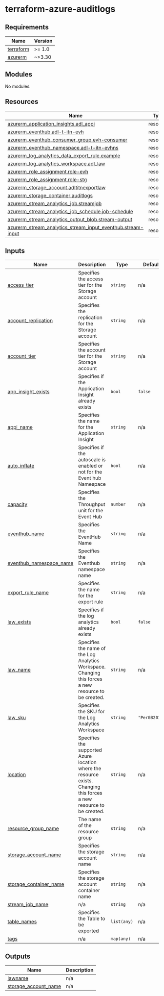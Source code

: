 # terraform-azure-auditlogs<!-- BEGINNING OF PRE-COMMIT-TERRAFORM DOCS HOOK -->
## Requirements

| Name | Version |
|------|---------|
| <a name="requirement_terraform"></a> [terraform](#requirement\_terraform) | >= 1.0 |
| <a name="requirement_azurerm"></a> [azurerm](#requirement\_azurerm) | ~>3.30 |

## Modules

No modules.

## Resources

| Name | Type |
|------|------|
| [azurerm_application_insights.adl_appi](https://registry.terraform.io/providers/hashicorp/azurerm/latest/docs/resources/application_insights) | resource |
| [azurerm_eventhub.adl-t-itn-evh](https://registry.terraform.io/providers/hashicorp/azurerm/latest/docs/resources/eventhub) | resource |
| [azurerm_eventhub_consumer_group.evh-consumer](https://registry.terraform.io/providers/hashicorp/azurerm/latest/docs/resources/eventhub_consumer_group) | resource |
| [azurerm_eventhub_namespace.adl-t-itn-evhns](https://registry.terraform.io/providers/hashicorp/azurerm/latest/docs/resources/eventhub_namespace) | resource |
| [azurerm_log_analytics_data_export_rule.example](https://registry.terraform.io/providers/hashicorp/azurerm/latest/docs/resources/log_analytics_data_export_rule) | resource |
| [azurerm_log_analytics_workspace.adl_law](https://registry.terraform.io/providers/hashicorp/azurerm/latest/docs/resources/log_analytics_workspace) | resource |
| [azurerm_role_assignment.role-evh](https://registry.terraform.io/providers/hashicorp/azurerm/latest/docs/resources/role_assignment) | resource |
| [azurerm_role_assignment.role-stg](https://registry.terraform.io/providers/hashicorp/azurerm/latest/docs/resources/role_assignment) | resource |
| [azurerm_storage_account.adltitnexportlaw](https://registry.terraform.io/providers/hashicorp/azurerm/latest/docs/resources/storage_account) | resource |
| [azurerm_storage_container.auditlogs](https://registry.terraform.io/providers/hashicorp/azurerm/latest/docs/resources/storage_container) | resource |
| [azurerm_stream_analytics_job.streamjob](https://registry.terraform.io/providers/hashicorp/azurerm/latest/docs/resources/stream_analytics_job) | resource |
| [azurerm_stream_analytics_job_schedule.job-schedule](https://registry.terraform.io/providers/hashicorp/azurerm/latest/docs/resources/stream_analytics_job_schedule) | resource |
| [azurerm_stream_analytics_output_blob.stream-output](https://registry.terraform.io/providers/hashicorp/azurerm/latest/docs/resources/stream_analytics_output_blob) | resource |
| [azurerm_stream_analytics_stream_input_eventhub.stream-input](https://registry.terraform.io/providers/hashicorp/azurerm/latest/docs/resources/stream_analytics_stream_input_eventhub) | resource |

## Inputs

| Name | Description | Type | Default | Required |
|------|-------------|------|---------|:--------:|
| <a name="input_access_tier"></a> [access\_tier](#input\_access\_tier) | Specifies the access tier for the Storage account | `string` | n/a | yes |
| <a name="input_account_replication"></a> [account\_replication](#input\_account\_replication) | Specifies the replication for the Storage account | `string` | n/a | yes |
| <a name="input_account_tier"></a> [account\_tier](#input\_account\_tier) | Specifies the account tier for the Storage account | `string` | n/a | yes |
| <a name="input_app_insight_exists"></a> [app\_insight\_exists](#input\_app\_insight\_exists) | Specifies if the Application Insight already exists | `bool` | `false` | no |
| <a name="input_appi_name"></a> [appi\_name](#input\_appi\_name) | Specifies the name for the Application Insight | `string` | n/a | yes |
| <a name="input_auto_inflate"></a> [auto\_inflate](#input\_auto\_inflate) | Specifies if the autoscale is enabled or not for the Event hub Namespace | `bool` | n/a | yes |
| <a name="input_capacity"></a> [capacity](#input\_capacity) | Specifies the Throughput unit for the Event Hub | `number` | n/a | yes |
| <a name="input_eventhub_name"></a> [eventhub\_name](#input\_eventhub\_name) | Specifies the EventHub Name | `string` | n/a | yes |
| <a name="input_eventhub_namespace_name"></a> [eventhub\_namespace\_name](#input\_eventhub\_namespace\_name) | Specifies the Eventhub namespace name | `string` | n/a | yes |
| <a name="input_export_rule_name"></a> [export\_rule\_name](#input\_export\_rule\_name) | Specifies the name for the export rule | `string` | n/a | yes |
| <a name="input_law_exists"></a> [law\_exists](#input\_law\_exists) | Specifies if the log analytics already exists | `bool` | `false` | no |
| <a name="input_law_name"></a> [law\_name](#input\_law\_name) | Specifies the name of the Log Analytics Workspace. Changing this forces a new resource to be created. | `string` | n/a | yes |
| <a name="input_law_sku"></a> [law\_sku](#input\_law\_sku) | Specifies the SKU for the Log Analytics Workspace | `string` | `"PerGB2018"` | no |
| <a name="input_location"></a> [location](#input\_location) | Specifies the supported Azure location where the resource exists. Changing this forces a new resource to be created. | `string` | n/a | yes |
| <a name="input_resource_group_name"></a> [resource\_group\_name](#input\_resource\_group\_name) | The name of the resource group | `string` | n/a | yes |
| <a name="input_storage_account_name"></a> [storage\_account\_name](#input\_storage\_account\_name) | Specifies the storage account name | `string` | n/a | yes |
| <a name="input_storage_container_name"></a> [storage\_container\_name](#input\_storage\_container\_name) | Specifies the storage account container name | `string` | n/a | yes |
| <a name="input_stream_job_name"></a> [stream\_job\_name](#input\_stream\_job\_name) | n/a | `string` | n/a | yes |
| <a name="input_table_names"></a> [table\_names](#input\_table\_names) | Specifies the Table to be exported | `list(any)` | n/a | yes |
| <a name="input_tags"></a> [tags](#input\_tags) | n/a | `map(any)` | n/a | yes |

## Outputs

| Name | Description |
|------|-------------|
| <a name="output_lawname"></a> [lawname](#output\_lawname) | n/a |
| <a name="output_storage_account_name"></a> [storage\_account\_name](#output\_storage\_account\_name) | n/a |
<!-- END OF PRE-COMMIT-TERRAFORM DOCS HOOK -->
